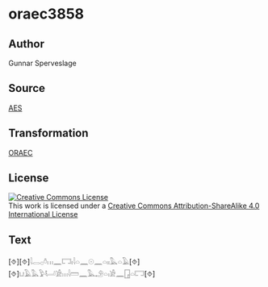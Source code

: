 # oraec3858

## Author

Gunnar Sperveslage

## Source

[AES](https://github.com/simondschweitzer/aes)

## Transformation

[ORAEC](https://oraec.github.io/)

## License

<a rel="license" href="http://creativecommons.org/licenses/by-sa/4.0/"><img alt="Creative Commons License" style="border-width:0" src="https://i.creativecommons.org/l/by-sa/4.0/88x31.png" /></a><br />This work is licensed under a <a rel="license" href="http://creativecommons.org/licenses/by-sa/4.0/">Creative Commons Attribution-ShareAlike 4.0 International License</a>

## Text

[⯑][⯑]𓇋𓂋𓊪𓏊𓏥𓈖𓉐𓏤𓇋𓏏𓈖𓇳𓈖𓏏𓏤𓏤𓅓𓏏𓄿[⯑][⯑]𓂓𓄿𓅓𓅱𓂡𓀀𓏥𓇋𓏠𓈖𓅓𓄂𓏏𓏤𓀀𓈖𓉗𓏏𓉐[⯑]<br>
